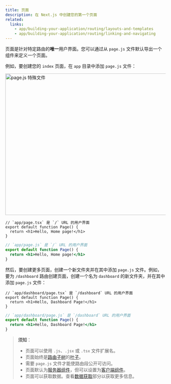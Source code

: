 ```yaml
---
title: 页面
description: 在 Next.js 中创建您的第一个页面
related:
  links:
    - app/building-your-application/routing/layouts-and-templates
    - app/building-your-application/routing/linking-and-navigating
---
```


页面是针对特定路由的**唯一**用户界面。您可以通过从 `page.js` 文件默认导出一个组件来定义一个页面。

例如，要创建您的 `index` 页面，在 `app` 目录中添加 `page.js` 文件：

<Image
  alt="page.js 特殊文件"
  srcLight="/docs/light/page-special-file.png"
  srcDark="/docs/dark/page-special-file.png"
  width="1600"
  height="444"
/>

```tsx filename="app/page.tsx" switcher
// `app/page.tsx` 是 `/` URL 的用户界面
export default function Page() {
  return <h1>Hello, Home page!</h1>
}
```

```jsx filename="app/page.js" switcher
// `app/page.js` 是 `/` URL 的用户界面
export default function Page() {
  return <h1>Hello, Home page!</h1>
}
```

然后，要创建更多页面，创建一个新文件夹并在其中添加 `page.js` 文件。例如，要为 `/dashboard` 路由创建页面，创建一个名为 `dashboard` 的新文件夹，并在其中添加 `page.js` 文件：

```tsx filename="app/dashboard/page.tsx" switcher
// `app/dashboard/page.tsx` 是 `/dashboard` URL 的用户界面
export default function Page() {
  return <h1>Hello, Dashboard Page!</h1>
}
```

```jsx filename="app/dashboard/page.js" switcher
// `app/dashboard/page.js` 是 `/dashboard` URL 的用户界面
export default function Page() {
  return <h1>Hello, Dashboard Page!</h1>
}
```

> **须知**：
>
> - 页面可以使用 `.js`、`.jsx` 或 `.tsx` 文件扩展名。
> - 页面始终是[路由子树](/docs/app/building-your-application/routing#terminology)的[叶子](/docs/app/building-your-application/routing#terminology)。
> - 需要 `page.js` 文件才能使路由段公开可访问。
> - 页面默认为[服务器组件](/docs/app/building-your-application/rendering/server-components)，但可以设置为[客户端组件](/docs/app/building-your-application/rendering/client-components)。
> - 页面可以获取数据。查看[数据获取](/docs/app/building-your-application/data-fetching)部分以获取更多信息。